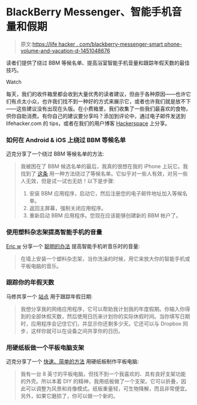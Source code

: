 # BlackBerry Messenger、智能手机音量和假期

> 原文:[https://life hacker . com/blackberry-messenger-smart phone-volume-and-vacation-d-1451048676](https://lifehacker.com/blackberry-messenger-smartphone-volume-and-vacation-d-1451048676)

读者们提供了绕过 BBM 等候名单、提高浴室智能手机音量和跟踪年假天数的最佳技巧。

Watch

每天，我们的收件箱里都会收到大量优秀的读者建议，但由于各种原因——也许它们有点太小众，也许我们找不到一种好的方式来展示它，或者也许我们就是放不下——这些建议没有出现在头版。在小费箱里，我们收集了一些我们最喜欢的食物，供你自助消费。有你自己的建议要分享吗？添加到评论中，通过电子邮件发送到 lifehacker.com 的 tips，或者在我们的用户博客 [Hackerspace](http://hackerspace.lifehacker.com) 上分享。

### 如何在 Android & iOS 上绕过 BBM 等候名单

迈克分享了一个绕过 BBM 等候名单的方法:

> 我被困在了 BBM 候选名单的最后，我真的很想在我的 iPhone 上玩它。我找到了 [这条](http://www.cultofandroid.com/43601/how-to-bypass-the-bbm-waiting-list-on-android-ios/) 用一种方法绕过了等候名单。它似乎对一些人有效，对另一些人无效，但是试一试也无妨！以下是步骤:
> 
> 1.  安装 BBM 应用程序，启动它，然后注册您的电子邮件地址加入等候名单。
> 2.  返回主屏幕，强制关闭应用程序。
> 3.  重新启动 BBM 应用程序。您现在应该能够创建新的 BBM 帐户了。

### 使用塑料杂志架提高智能手机的音量

[Eric w](http://eweinberg1984.kinja.com/) 分享一个 [聪明的办法](https://lifehacker.com/install-a-plastic-magazine-rack-to-the-wall-and-use-it-1449990988) 提高智能手机听音乐时的音量:

> 在墙上安装一个塑料杂志架，当你洗澡的时候，用它来放大你的智能手机或平板电脑的音乐。

### 跟踪你的年假天数

马修共享一个 [站点](http://trackmyholidays.com/) 用于跟踪年假日期:

> 我想分享我的网络应用程序，它可以帮助我计划我的年度假期。你输入你得到的全部休假天数，然后使用日历来计划你的实际休假时间。当你填写日期时，应用程序会记住它们，并显示你还剩多少天。它还可以与 Dropbox 同步，这样你就可以在设备之间共享你的日历。

### 用硬纸板做一个平板电脑支架

迈克分享了一个 [快速、简单的方法](http://www.primitivebuteffective.com/2013/10/make-your-own-tablet-stand.html) 用硬纸板制作平板电脑:

> 我有一台 8 英寸的平板电脑，但找不到一个我喜欢的、具有良好支架功能的外壳。所以本着 DIY 的精神，我用纸板做了一个支架。它可以折叠，因此可以调整为风景和肖像模式。纸板重量轻，可生物降解，而且非常便宜。另外，如果它磨损了，你可以做一个新的。